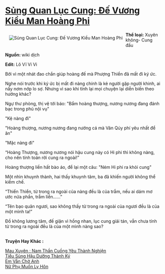 <a href="https://utruyen.com/truyen/sung-quan-luc-cung-de-vuong-kieu-man-hoang-phi/17587/" title="Sủng Quan Lục Cung: Đế Vương Kiều Man Hoàng Phi"><h1>Sủng Quan Lục Cung: Đế Vương Kiều Man Hoàng Phi</h1></a><div style="display:table"><img align="right" style="float: left; padding: 10px;" src="https://utruyen.com/images/story/200x260/sung-quan-luc-cung-de-vuong-kieu-man-hoang-phi.jpg" alt="Sủng Quan Lục Cung: Đế Vương Kiều Man Hoàng Phi"><b>Thể loại:</b> Xuyên không- Cung đấu<p></p><b>Nguồn: </b>wiki dịch<p></p><b>Edit:</b> Lô Vĩ Vi Vi<p></p>Bởi vì một nhát đao chắn giúp hoàng đế mà Phượng Thiển đã mất đi ký ức.<p></p>Nghe nói trước khi ký ức bị mất đi nàng chính là kẻ người gặp người khinh, ai nấy nơm nớp lo sợ. Nhưng vì sao khi tỉnh lại mọi chuyện lại diễn biến theo hướng khác?<p></p>Ngự thư phòng, thị vệ tới báo: "Bẩm hoàng thượng, nương nương đang đánh bạc trong phủ nội vụ"<p></p>"Kệ nàng đi"<p></p>"Hoàng thượng, nương nương đang nướng cá mà Vân Qúy phí yêu nhất để ăn"<p></p>"Mặc nàng đi"<p></p>“Hoàng Thượng, nương nương nói hậu cung này có Hi phi thì không nàng, cho nên tính toán rời cung ra ngoài!”<p></p>Hoàng thượng liền hất bào áo, để lại một câu: "Ném Hi phi ra khỏi cung"<p></p>Một nhìn khuynh thành, hai thấy khuynh tâm, ba đã khiến người không thể kiềm chế.<p></p>“Thiển Thiển, từ trong ra ngoài của nàng đều là của trẫm, nếu ai dám mơ ước nửa phần, trẫm liền……”<p></p>“Tên bạo quân ngươi, sao không thấy từ trong ra ngoài của ngươi đều là của một mình ta!”<p></p>Đồ không lương tâm, đế giận vì hồng nhan, lục cung giải tán, vẫn chưa tính từ trong ra ngoài đều là của một mình nàng sao?</div><p><br><b>Truyện Hay Khác :</b></p><a href="https://utruyen.com/truyen/mau-xuyen-nam-than-cuong-yeu-thanh-nghien/19509/" alt="Mau Xuyên : Nam Thần Cuồng Yêu Thành Nghiện">Mau Xuyên : Nam Thần Cuồng Yêu Thành Nghiện</a><br/><a href="https://truyenngontinhay.wordpress.com/2019/10/03/tieu-sung-hau-duong-thanh-ky/" alt="Tiểu Sủng Hậu Dưỡng Thành Ký">Tiểu Sủng Hậu Dưỡng Thành Ký</a><br/><a href="https://truyenngontinhay.wordpress.com/2019/10/03/em-van-cho-anh/" alt="Em Vẫn Chờ Anh">Em Vẫn Chờ Anh</a><br/><a href="https://truyenngontinhay.wordpress.com/2019/10/03/nu-phu-muon-ly-hon/" alt="Nữ Phụ Muốn Ly Hôn">Nữ Phụ Muốn Ly Hôn</a><br/>